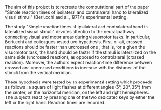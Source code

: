The aim of this project is to recreate the computational part of the paper "Simple reaction times of ipsilateral and contralateral hand to lateralized visual stimuli" (Berlucchi and al., 1971)'s experimental setting.  

The study "Simple reaction times of ipsilateral and contralateral hand to lateralized visual stimuli" devotes attention to the neural pathway connecting visual and motor areas during visuomotor tasks. In particular, Berlucchi and colleagues tested two hypothesis. First-of-all, crossed reactions should be faster than uncrossed one ; that is, for a given the visuomotor task, the hand  should be faster if the stimuli is lateralized on the same side (uncrossed reaction), as opposed to controlateral (crossed reaction). Moreover, the authors expect reaction-time difference between crossed and uncrossed conditions to increase with the distance of the stimuli from the vertical meridian. 

These hypothesis were tested by an experimental setting which proceeds as follows : a square of light flashes at different angles (5°, 20°, 35°) from the center, on the horizontal meridian, on the left and right hemispheres. The subjects react by pressing one of the two dedicated keys by either the left or the right hand. Reaction times are recorded. 

